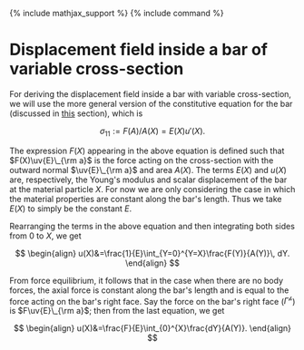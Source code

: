 {% include mathjax_support %}
{% include command %}

# Displacement field inside a bar of variable cross-section

For deriving the displacement field inside a bar with variable cross-section, we will use the more general version of the constitutive equation for the bar (discussed in [this](./BodyForce1.md) section), which is

$$
\begin{equation}
\sigma_{11}:=F(A)/A(X)=E(X) u'(X).
\end{equation}
$$

The expression $F(X)$ appearing in the above equation is defined such that $F(X)\uv{E}\_{\rm a}$ is the force acting on the cross-section with the outward normal  $\uv{E}\_{\rm a}$ and area $A(X)$. The terms $E(X)$ and $u(X)$ are, respectively, the Young's modulus and scalar displacement of the bar at the material particle $X$. For now we are only considering the case in which the material properties are constant along the bar's length. Thus we take $E(X)$ to simply be the constant $E$.

Rearranging the terms in the above equation and then integrating both sides from $0$ to $X$, we get

$$
\begin{align}
u(X)&=\frac{1}{E}\int_{Y=0}^{Y=X}\frac{F(Y)}{A(Y)}\, dY.
\end{align}
$$

From force equilibrium, it follows that in the case when there are no body forces, the axial force is constant along the bar's length and is equal to the force acting on the bar's right face. Say the force on the bar's right face ($\Gamma^{\mathscr{h}}$) is $F\uv{E}\_{\rm a}$; then from the last equation, we get 


$$
\begin{align}
u(X)&=\frac{F}{E}\int_{0}^{X}\frac{dY}{A(Y)}.
\end{align}
$$
